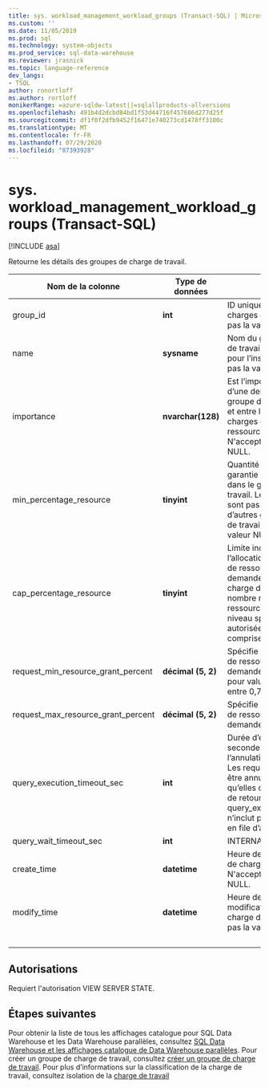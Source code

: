 ```yaml
---
title: sys. workload_management_workload_groups (Transact-SQL) | Microsoft Docs
ms.custom: ''
ms.date: 11/05/2019
ms.prod: sql
ms.technology: system-objects
ms.prod_service: sql-data-warehouse
ms.reviewer: jrasnick
ms.topic: language-reference
dev_langs:
- TSQL
author: ronortloff
ms.author: rortloff
monikerRange: =azure-sqldw-latest||=sqlallproducts-allversions
ms.openlocfilehash: 491b4d2dcbd84bd1f53d44716f457686d277d25f
ms.sourcegitcommit: df1f0f2dfb9452f16471e740273cd1478ff3100c
ms.translationtype: MT
ms.contentlocale: fr-FR
ms.lasthandoff: 07/29/2020
ms.locfileid: "87393928"
---
```

# <a name="sysworkload_management_workload_groups-transact-sql"></a>sys. workload_management_workload_groups (Transact-SQL)

[!INCLUDE [asa](../../includes/applies-to-version/asa.md)]

 Retourne les détails des groupes de charge de travail.  
  
|Nom de la colonne|Type de données|Description|Plage|  
|-----------------|---------------|-----------------|-----------|
|group_id|**int**|ID unique du groupe de charges de travail. N'accepte pas la valeur NULL.||
|name|**sysname**|Nom du groupe de charges de travail. Doit être unique pour l’instance.  N'accepte pas la valeur NULL.||
|importance|**nvarchar(128)**|Est l’importance relative d’une demande dans ce groupe de charges de travail et entre les groupes de charges de travail pour les ressources partagées. N'accepte pas la valeur NULL.|Low, below_normal, normal (par défaut), above_normal, High||
|min_percentage_resource|**tinyint**|Quantité de ressources garantie pour les demandes dans le groupe de charge de travail. Les ressources ne sont pas partagées avec d’autres groupes de charge de travail. N'accepte pas la valeur NULL.||
|cap_percentage_resource|**tinyint**|Limite inconditionnelle de l’allocation de pourcentage de ressources pour les demandes dans le groupe de charge de travail. Limite le nombre maximal de ressources allouées au niveau spécifié. La plage autorisée pour la valeur est comprise entre 1 et 100.||
|request_min_resource_grant_percent|**décimal (5, 2)**|Spécifie la quantité minimale de ressources allouées à une demande. La plage autorisée pour value est comprise entre 0,75 et 100.||
|request_max_resource_grant_percent |**décimal (5, 2)**|Spécifie la quantité maximale de ressources allouées à une demande.||
|query_execution_timeout_sec|**int**|Durée d’exécution, en secondes, autorisée avant l’annulation de la requête.  Les requêtes ne peuvent pas être annulées une fois qu’elles ont atteint la phase de retour de l’exécution.  query_execution_timeout_sec n’inclut pas le temps passé en file d’attente.|
|query_wait_timeout_sec|**int**|INTERNAL||
|create_time|**datetime**|Heure de création du groupe de charge de travail. N'accepte pas la valeur NULL.||
modify_time|**datetime**|Heure de la dernière modification du groupe de charge de travail. N'accepte pas la valeur NULL.||
|&nbsp;||||
  
## <a name="permissions"></a>Autorisations

Requiert l'autorisation VIEW SERVER STATE.

## <a name="next-steps"></a>Étapes suivantes

 Pour obtenir la liste de tous les affichages catalogue pour SQL Data Warehouse et les Data Warehouse parallèles, consultez [SQL Data Warehouse et les affichages catalogue de Data Warehouse parallèles](../../relational-databases/system-catalog-views/sql-data-warehouse-and-parallel-data-warehouse-catalog-views.md). Pour créer un groupe de charge de travail, consultez [créer un groupe de charge de travail](../../t-sql/statements/create-workload-group-transact-sql.md). Pour plus d’informations sur la classification de la charge de travail, consultez isolation de la [charge de travail](/azure/sql-data-warehouse/sql-data-warehouse-workload-isolation)
